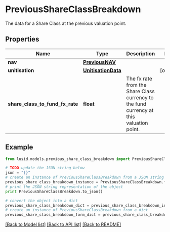 # PreviousShareClassBreakdown

The data for a Share Class at the previous valuation point.

## Properties
Name | Type | Description | Notes
------------ | ------------- | ------------- | -------------
**nav** | [**PreviousNAV**](PreviousNAV.md) |  | 
**unitisation** | [**UnitisationData**](UnitisationData.md) |  | [optional] 
**share_class_to_fund_fx_rate** | **float** | The fx rate from the Share Class currency to the fund currency at this valuation point. | 

## Example

```python
from lusid.models.previous_share_class_breakdown import PreviousShareClassBreakdown

# TODO update the JSON string below
json = "{}"
# create an instance of PreviousShareClassBreakdown from a JSON string
previous_share_class_breakdown_instance = PreviousShareClassBreakdown.from_json(json)
# print the JSON string representation of the object
print PreviousShareClassBreakdown.to_json()

# convert the object into a dict
previous_share_class_breakdown_dict = previous_share_class_breakdown_instance.to_dict()
# create an instance of PreviousShareClassBreakdown from a dict
previous_share_class_breakdown_form_dict = previous_share_class_breakdown.from_dict(previous_share_class_breakdown_dict)
```
[[Back to Model list]](../README.md#documentation-for-models) [[Back to API list]](../README.md#documentation-for-api-endpoints) [[Back to README]](../README.md)


